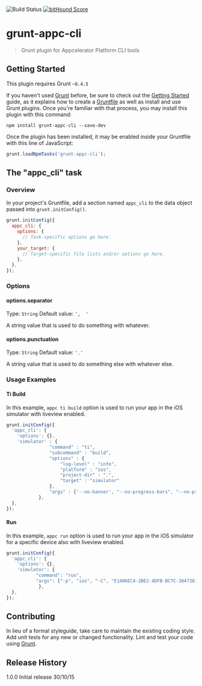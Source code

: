![Build Status](https://travis-ci.org/sharpred/grunt-appc-cli.svg?branch=master)
[![bitHound Score](https://www.bithound.io/github/sharpred/grunt-appc-cli/badges/score.svg)](https://www.bithound.io/github/sharpred/grunt-appc-cli)
# grunt-appc-cli
> Grunt plugin for Appcelerator Platform CLI tools

## Getting Started
This plugin requires Grunt `~0.4.5`

If you haven't used [Grunt](http://gruntjs.com/) before, be sure to check out the [Getting Started](http://gruntjs.com/getting-started) guide, as it explains how to create a [Gruntfile](http://gruntjs.com/sample-gruntfile) as well as install and use Grunt plugins. Once you're familiar with that process, you may install this plugin with this command:

```shell
npm install grunt-appc-cli --save-dev
```

Once the plugin has been installed, it may be enabled inside your Gruntfile with this line of JavaScript:

```js
grunt.loadNpmTasks('grunt-appc-cli');
```

## The "appc_cli" task

### Overview
In your project's Gruntfile, add a section named `appc_cli` to the data object passed into `grunt.initConfig()`.

```js
grunt.initConfig({
  appc_cli: {
    options: {
      // Task-specific options go here.
    },
    your_target: {
      // Target-specific file lists and/or options go here.
    },
  },
});
```

### Options

#### options.separator
Type: `String`
Default value: `',  '`

A string value that is used to do something with whatever.

#### options.punctuation
Type: `String`
Default value: `'.'`

A string value that is used to do something else with whatever else.

### Usage Examples

#### Ti Build
In this example, `appc ti build` option is used to run your app in the iOS simulator with liveview enabled.

```js
grunt.initConfig({
  'appc_cli': {
    'options': {},
    'simulator' : {
                "command" : "ti",
                "subcommand" : "build",
                "options" : {
                    "log-level" : "info",
                    "platform" : "ios",
                    "project-dir" : ".",
                    "target" : "simulator"
                },
                "args" : ['--no-banner', "--no-progress-bars", "--no-prompt" ,"--liveview"]
            },
  },
});
```

#### Run

In this example, `appc run` option is used to run your app in the iOS simulator for a specific device also with liveview enabled.

```js
grunt.initConfig({
  'appc_cli': {
    'options': {},
    'simulator': {
           "command": "run",
           "args": ["-p", "ios", "-C", "E1406EC4-2BE2-4DFB-BC7C-38473815E862", "--liveview"]
            },
  },
});
```



## Contributing
In lieu of a formal styleguide, take care to maintain the existing coding style. Add unit tests for any new or changed functionality. Lint and test your code using [Grunt](http://gruntjs.com/).

## Release History
1.0.0 Initial release 30/10/15
